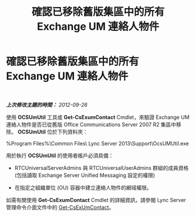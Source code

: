 ﻿---
title: 確認已移除舊版集區中的所有 Exchange UM 連絡人物件
TOCTitle: 確認已移除舊版集區中的所有 Exchange UM 連絡人物件
ms:assetid: 5a813169-0ed7-4f84-a242-ed2cd4ea5c43
ms:mtpsurl: https://technet.microsoft.com/zh-tw/library/JJ688068(v=OCS.15)
ms:contentKeyID: 49890082
ms.date: 08/10/2015
mtps_version: v=OCS.15
ms.translationtype: HT
---

# 確認已移除舊版集區中的所有 Exchange UM 連絡人物件

 

_**上次修改主題的時間：** 2012-09-26_

使用 **OCSUmUtil** 工具或 **Get-CsExumContact** Cmdlet，來驗證 Exchange UM 連絡人物件是否已從舊版 Office Communications Server 2007 R2 集區中移除。 **OCSUmUtil** 位於下列資料夾：

%Program Files%\\Common Files\\ Lync Server 2013\\Support\\OcsUMUtil.exe

用於執行 **OCSUmUtil** 的使用者帳戶必須具備：

  - RTCUniversalServerAdmins 與 RTCUniversalUserAdmins 群組的成員資格 (包括讀取 Exchange Server Unified Messaging 設定的權限)

  - 在指定之組織單位 (OU) 容器中建立連絡人物件的網域權限。

如需有關使用 **Get-CsExumContact** Cmdlet 的詳細資訊，請參閱 Lync Server 管理命令介面文件中的 [Get-CsExUmContact](https://docs.microsoft.com/en-us/powershell/module/skype/Get-CsExUmContact)。

